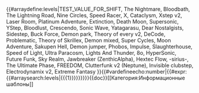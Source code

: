 {{#arraydefine:levels|TEST_VALUE_FOR_SHIFT,
The Nightmare,
Bloodbath,
The Lightning Road,
Nine Circles,
Speed Racer,
X,
Cataclysm,
Xstep v2,
Laser Room,
Platinum Adventure,
Extinction,
Death Moon,
Supersonic,
YStep,
Bloodlust,
Crescendo,
Sonic Wave,
Yatagarasu,
Dear Nostalgists,
Sidestep,
Buck Force,
Demon park,
Theory of every v2,
DeCode,
Problematic,
Theory of Skrillex,
Demon mixed,
Super Cycles,
Moon Adventure,
Sakupen Hell,
Demon jumper,
Phobos,
Impulse,
Slaughterhouse,
Speed of Light,
Ultra Paracosm,
Lights And Thunder,
8o,
HyperSonic,
Future Funk,
Sky Realm,
Jawbreaker (ZenthicAlpha),
Hextec Flow,
-sirius-,
The Ultimate Phase,
FREEDOM,
Clutterfunk v2 (Neptune),
Invisible clubstep,
Electrodynamix v2,
Extreme Fantasy
}}{{#vardefineecho:number|{{#expr:{{#arraysearch:levels|{{{1}}}}}}}}}<noinclude>{{doc}}[[Категория:Информационные шаблоны]]</noinclude>